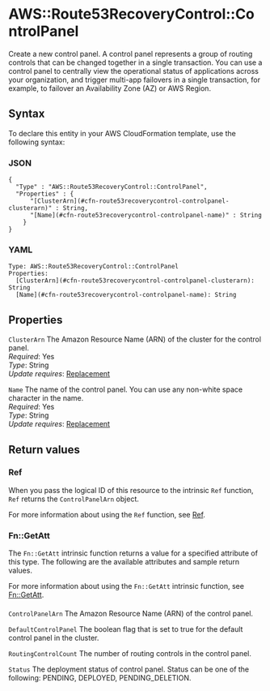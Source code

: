 # AWS::Route53RecoveryControl::ControlPanel<a name="aws-resource-route53recoverycontrol-controlpanel"></a>

Create a new control panel\. A control panel represents a group of routing controls that can be changed together in a single transaction\. You can use a control panel to centrally view the operational status of applications across your organization, and trigger multi\-app failovers in a single transaction, for example, to failover an Availability Zone \(AZ\) or AWS Region\.

## Syntax<a name="aws-resource-route53recoverycontrol-controlpanel-syntax"></a>

To declare this entity in your AWS CloudFormation template, use the following syntax:

### JSON<a name="aws-resource-route53recoverycontrol-controlpanel-syntax.json"></a>

```
{
  "Type" : "AWS::Route53RecoveryControl::ControlPanel",
  "Properties" : {
      "[ClusterArn](#cfn-route53recoverycontrol-controlpanel-clusterarn)" : String,
      "[Name](#cfn-route53recoverycontrol-controlpanel-name)" : String
    }
}
```

### YAML<a name="aws-resource-route53recoverycontrol-controlpanel-syntax.yaml"></a>

```
Type: AWS::Route53RecoveryControl::ControlPanel
Properties: 
  [ClusterArn](#cfn-route53recoverycontrol-controlpanel-clusterarn): String
  [Name](#cfn-route53recoverycontrol-controlpanel-name): String
```

## Properties<a name="aws-resource-route53recoverycontrol-controlpanel-properties"></a>

`ClusterArn`  <a name="cfn-route53recoverycontrol-controlpanel-clusterarn"></a>
The Amazon Resource Name \(ARN\) of the cluster for the control panel\.  
*Required*: Yes  
*Type*: String  
*Update requires*: [Replacement](https://docs.aws.amazon.com/AWSCloudFormation/latest/UserGuide/using-cfn-updating-stacks-update-behaviors.html#update-replacement)

`Name`  <a name="cfn-route53recoverycontrol-controlpanel-name"></a>
The name of the control panel\. You can use any non\-white space character in the name\.  
*Required*: Yes  
*Type*: String  
*Update requires*: [Replacement](https://docs.aws.amazon.com/AWSCloudFormation/latest/UserGuide/using-cfn-updating-stacks-update-behaviors.html#update-replacement)

## Return values<a name="aws-resource-route53recoverycontrol-controlpanel-return-values"></a>

### Ref<a name="aws-resource-route53recoverycontrol-controlpanel-return-values-ref"></a>

When you pass the logical ID of this resource to the intrinsic `Ref` function, `Ref` returns the `ControlPanelArn` object\.

For more information about using the `Ref` function, see [Ref](https://docs.aws.amazon.com/AWSCloudFormation/latest/UserGuide/intrinsic-function-reference-ref.html)\.

### Fn::GetAtt<a name="aws-resource-route53recoverycontrol-controlpanel-return-values-fn--getatt"></a>

The `Fn::GetAtt` intrinsic function returns a value for a specified attribute of this type\. The following are the available attributes and sample return values\.

For more information about using the `Fn::GetAtt` intrinsic function, see [Fn::GetAtt](https://docs.aws.amazon.com/AWSCloudFormation/latest/UserGuide/intrinsic-function-reference-getatt.html)\.

#### <a name="aws-resource-route53recoverycontrol-controlpanel-return-values-fn--getatt-fn--getatt"></a>

`ControlPanelArn`  <a name="ControlPanelArn-fn::getatt"></a>
The Amazon Resource Name \(ARN\) of the control panel\.

`DefaultControlPanel`  <a name="DefaultControlPanel-fn::getatt"></a>
The boolean flag that is set to true for the default control panel in the cluster\. 

`RoutingControlCount`  <a name="RoutingControlCount-fn::getatt"></a>
The number of routing controls in the control panel\.

`Status`  <a name="Status-fn::getatt"></a>
The deployment status of control panel\. Status can be one of the following: PENDING, DEPLOYED, PENDING\_DELETION\.